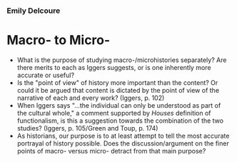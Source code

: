 ### Emily Delcoure
# Macro- to Micro-

- What is the purpose of studying macro-/microhistories separately? Are there merits to each as Iggers suggests, or is one inherently more accurate or useful?
- Is the "point of view" of history more important than the content? Or could it be argued that content is dictated by the point of view of the narrative of each and every work? (Iggers, p. 102)
- When Iggers says "...the individual can only be understood as part of the cultural whole," a comment supported by *Houses* definition of functionalism, is this a suggestion towards the combination of the two studies? (Iggers, p. 105/Green and Toup, p. 174)
- As historians, our purpose is to at least attempt to tell the most accurate portrayal of history possible. Does the discussion/argument on the finer points of macro- versus micro- detract from that main purpose?
